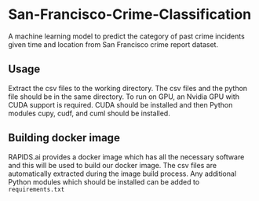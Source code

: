 # San-Francisco-Crime-Classification
A machine learning model to predict the category of past crime incidents given time and location from San Francisco crime report dataset.

## Usage
Extract the csv files to the working directory. The csv files and the python file should be in the same directory. To run on GPU, an Nvidia GPU with CUDA support is required. CUDA should be installed and then Python modules cupy, cudf, and cuml should be installed.

## Building docker image
RAPIDS.ai provides a docker image which has all the necessary software and this will be used to build our docker image. The csv files are automatically extracted during the image build process. Any additional Python modules which should be installed can be added to `requirements.txt`
